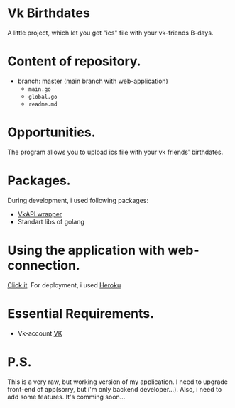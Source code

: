 # Vk Birthdates
A little project, which let you get "ics" file with your vk-friends B-days.

# Content of repository.
* branch: master (main branch with web-application)
    - `main.go`
	- `global.go`
	- `readme.md`

# Opportunities.
The program allows you to upload ics file with your vk friends' birthdates.

# Packages.
During development, i used following packages:
* [VkAPI wrapper](https://github.com/dimonchik0036/vk-api)
* Standart libs of golang

# Using the application with web-connection.
[Click it](https://vkbdates.herokuapp.com).
For deployment, i used [Heroku](https://heroku.com)

# Essential Requirements.
* Vk-account [VK](https://vk.com)

# P.S.
This is a very raw, but working version of my application. I need to upgrade front-end of app(sorry, but i'm only backend developer...). Also, i need to add some features. It's comming soon...

